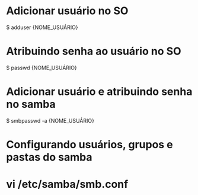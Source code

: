 # Adicionar usuário no SO
$ adduser {NOME_USUÁRIO}

# Atribuindo senha ao usuário no SO
$ passwd {NOME_USUÁRIO}

# Adicionar usuário e atribuindo senha no samba
$ smbpasswd -a {NOME_USUÁRIO}

# Configurando usuários, grupos e pastas do samba
# vi /etc/samba/smb.conf

